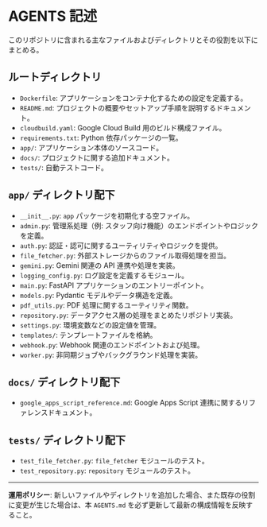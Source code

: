 # AGENTS 記述

このリポジトリに含まれる主なファイルおよびディレクトリとその役割を以下にまとめる。

## ルートディレクトリ
- `Dockerfile`: アプリケーションをコンテナ化するための設定を定義する。
- `README.md`: プロジェクトの概要やセットアップ手順を説明するドキュメント。
- `cloudbuild.yaml`: Google Cloud Build 用のビルド構成ファイル。
- `requirements.txt`: Python 依存パッケージの一覧。
- `app/`: アプリケーション本体のソースコード。
- `docs/`: プロジェクトに関する追加ドキュメント。
- `tests/`: 自動テストコード。

## `app/` ディレクトリ配下
- `__init__.py`: `app` パッケージを初期化する空ファイル。
- `admin.py`: 管理系処理（例: スタッフ向け機能）のエンドポイントやロジックを定義。
- `auth.py`: 認証・認可に関するユーティリティやロジックを提供。
- `file_fetcher.py`: 外部ストレージからのファイル取得処理を担当。
- `gemini.py`: Gemini 関連の API 連携や処理を実装。
- `logging_config.py`: ログ設定を定義するモジュール。
- `main.py`: FastAPI アプリケーションのエントリーポイント。
- `models.py`: Pydantic モデルやデータ構造を定義。
- `pdf_utils.py`: PDF 処理に関するユーティリティ関数。
- `repository.py`: データアクセス層の処理をまとめたリポジトリ実装。
- `settings.py`: 環境変数などの設定値を管理。
- `templates/`: テンプレートファイルを格納。
- `webhook.py`: Webhook 関連のエンドポイントおよび処理。
- `worker.py`: 非同期ジョブやバックグラウンド処理を実装。

## `docs/` ディレクトリ配下
- `google_apps_script_reference.md`: Google Apps Script 連携に関するリファレンスドキュメント。

## `tests/` ディレクトリ配下
- `test_file_fetcher.py`: `file_fetcher` モジュールのテスト。
- `test_repository.py`: `repository` モジュールのテスト。

---
**運用ポリシー**: 新しいファイルやディレクトリを追加した場合、また既存の役割に変更が生じた場合は、本 `AGENTS.md` を必ず更新して最新の構成情報を反映すること。
